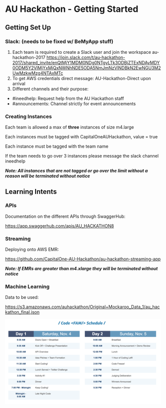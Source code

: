 # AU Hackathon - Getting Started

## Getting Set Up

### Slack: (needs to be fixed w/ BeMyApp stuff)
1. Each team is required to create a Slack user and join the workspace au-hackathon-2017 https://join.slack.com/t/au-hackathon-2017/shared_invite/enQtMjY1MDM0NDg0NTgyLTk3ODBjZTExNDAyMDY0ODM5Y2VlMjYxMjQxNWNhNDE5ODA5NmJmNzVlNDBkN2EwNGU3M2UwMzkwMzg4NTAxMTc
2. To get AWS credentials direct message: AU-Hackathon-Direct upon arrival
3. Different channels and their purpose: 
+ #ineedhelp: Request help from the AU Hackathon staff
+ #announcements: Channel strictly for event announcements

### Creating Instances
Each team is allowed a max of **three** instances of size m4.large

Each instances must be tagged with CapitalOneAUHackathon, value = true

Each instance must be tagged with the team name

If the team needs to go over 3 instances please message the slack channel ineedhelp

***Note: All instances that are not tagged or go over the limit without a reason will be terminated without notice***

## Learning Intents

### APIs
Documentation on the different APIs through SwaggerHub:

https://app.swaggerhub.com/apis/AU_HACKATHON8

### Streaming 
Deploying onto AWS EMR:

https://github.com/CapitalOne-AU-Hackathon/au-hackathon-streaming-app

***Note: If EMRs are greater than m4.xlarge they will be terminated without notice***

### Machine Learning
Data to be used:

https://s3.amazonaws.com/auhackathon/Original+Mockaroo_Data_1/au_hackathon_final.json


![schedule](https://raw.githubusercontent.com/CapitalOne-AU-Hackathon/au-hackathon-getting-started/master/hackathon_schedule.png)

